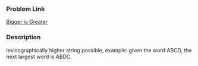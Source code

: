 ### Problem Link
[Bigger is Greater](https://www.hackerrank.com/challenges/bigger-is-greater/problem?h_r=internal-search)

### Description
lexicographically higher string possible, example: given the word ABCD, the next largest word is ABDC. 
